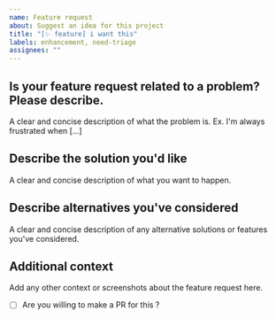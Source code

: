 ```yaml
---
name: Feature request
about: Suggest an idea for this project
title: "[✨ feature] i want this"
labels: enhancement, need-triage
assignees: ""
---
```


## Is your feature request related to a problem? Please describe.
A clear and concise description of what the problem is. Ex. I'm always frustrated when [...]

## Describe the solution you'd like
A clear and concise description of what you want to happen.

## Describe alternatives you've considered
A clear and concise description of any alternative solutions or features you've considered.

## Additional context
Add any other context or screenshots about the feature request here.

- [ ] Are you willing to make a PR for this ?
